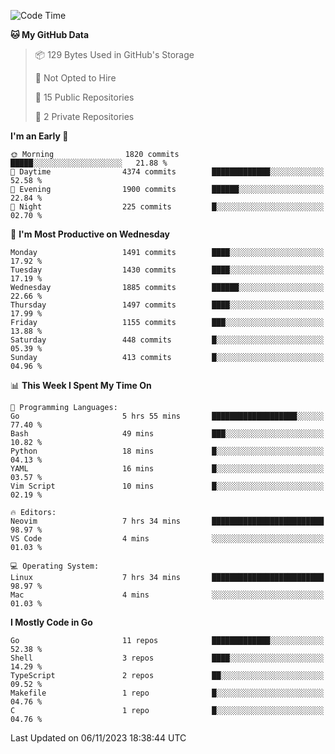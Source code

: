 <!--START_SECTION:waka-->
![Code Time](http://img.shields.io/badge/Code%20Time-191%20hrs%2015%20mins-blue)

**🐱 My GitHub Data** 

> 📦 129 Bytes Used in GitHub's Storage 
 > 
> 🚫 Not Opted to Hire
 > 
> 📜 15 Public Repositories 
 > 
> 🔑 2 Private Repositories 
 > 
**I'm an Early 🐤** 

```text
🌞 Morning                1820 commits        █████░░░░░░░░░░░░░░░░░░░░   21.88 % 
🌆 Daytime                4374 commits        █████████████░░░░░░░░░░░░   52.58 % 
🌃 Evening                1900 commits        ██████░░░░░░░░░░░░░░░░░░░   22.84 % 
🌙 Night                  225 commits         █░░░░░░░░░░░░░░░░░░░░░░░░   02.70 % 
```
📅 **I'm Most Productive on Wednesday** 

```text
Monday                   1491 commits        ████░░░░░░░░░░░░░░░░░░░░░   17.92 % 
Tuesday                  1430 commits        ████░░░░░░░░░░░░░░░░░░░░░   17.19 % 
Wednesday                1885 commits        ██████░░░░░░░░░░░░░░░░░░░   22.66 % 
Thursday                 1497 commits        ████░░░░░░░░░░░░░░░░░░░░░   17.99 % 
Friday                   1155 commits        ███░░░░░░░░░░░░░░░░░░░░░░   13.88 % 
Saturday                 448 commits         █░░░░░░░░░░░░░░░░░░░░░░░░   05.39 % 
Sunday                   413 commits         █░░░░░░░░░░░░░░░░░░░░░░░░   04.96 % 
```


📊 **This Week I Spent My Time On** 

```text
💬 Programming Languages: 
Go                       5 hrs 55 mins       ███████████████████░░░░░░   77.40 % 
Bash                     49 mins             ███░░░░░░░░░░░░░░░░░░░░░░   10.82 % 
Python                   18 mins             █░░░░░░░░░░░░░░░░░░░░░░░░   04.13 % 
YAML                     16 mins             █░░░░░░░░░░░░░░░░░░░░░░░░   03.57 % 
Vim Script               10 mins             █░░░░░░░░░░░░░░░░░░░░░░░░   02.19 % 

🔥 Editors: 
Neovim                   7 hrs 34 mins       █████████████████████████   98.97 % 
VS Code                  4 mins              ░░░░░░░░░░░░░░░░░░░░░░░░░   01.03 % 

💻 Operating System: 
Linux                    7 hrs 34 mins       █████████████████████████   98.97 % 
Mac                      4 mins              ░░░░░░░░░░░░░░░░░░░░░░░░░   01.03 % 
```

**I Mostly Code in Go** 

```text
Go                       11 repos            █████████████░░░░░░░░░░░░   52.38 % 
Shell                    3 repos             ████░░░░░░░░░░░░░░░░░░░░░   14.29 % 
TypeScript               2 repos             ██░░░░░░░░░░░░░░░░░░░░░░░   09.52 % 
Makefile                 1 repo              █░░░░░░░░░░░░░░░░░░░░░░░░   04.76 % 
C                        1 repo              █░░░░░░░░░░░░░░░░░░░░░░░░   04.76 % 
```




 Last Updated on 06/11/2023 18:38:44 UTC
<!--END_SECTION:waka-->
